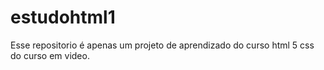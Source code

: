 # estudohtml1
Esse repositorio é apenas um projeto de aprendizado do curso html 5 css do curso em video.
